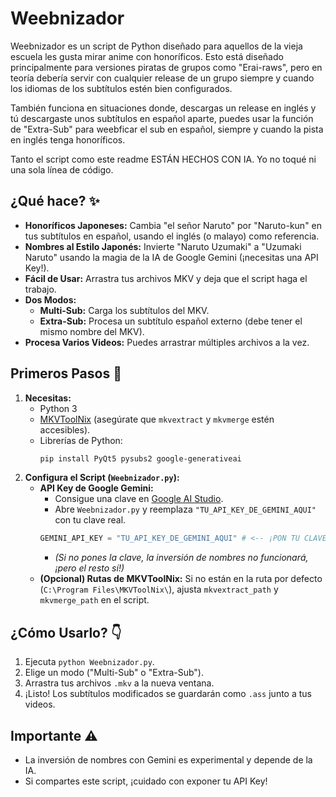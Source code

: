 # Weebnizador 

Weebnizador es un script de Python diseñado para aquellos de la vieja escuela les gusta mirar anime con honoríficos. Esto está diseñado principalmente para versiones piratas de grupos como "Erai-raws", pero en teoría debería servir con cualquier release de un grupo siempre y cuando los idiomas de los subtítulos estén bien configurados.

También funciona en situaciones donde, descargas un release en inglés y tú descargaste unos subtítulos en español aparte, puedes usar la función de "Extra-Sub" para weebficar el sub en español, siempre y cuando la pista en inglés tenga honoríficos. 

Tanto el script como este readme ESTÁN HECHOS CON IA. Yo no toqué ni una sola línea de código.

## ¿Qué hace? ✨

*   **Honoríficos Japoneses:** Cambia "el señor Naruto" por "Naruto-kun" en tus subtítulos en español, usando el inglés (o malayo) como referencia.
*   **Nombres al Estilo Japonés:** Invierte "Naruto Uzumaki" a "Uzumaki Naruto" usando la magia de la IA de Google Gemini (¡necesitas una API Key!).
*   **Fácil de Usar:** Arrastra tus archivos MKV y deja que el script haga el trabajo.
*   **Dos Modos:**
    *   **Multi-Sub:** Carga los subtítulos del MKV.
    *   **Extra-Sub:** Procesa un subtítulo español externo (debe tener el mismo nombre del MKV).
*   **Procesa Varios Videos:** Puedes arrastrar múltiples archivos a la vez.

## Primeros Pasos 🚀

1.  **Necesitas:**
    *   Python 3
    *   [MKVToolNix](https://mkvtoolnix.download/) (asegúrate que `mkvextract` y `mkvmerge` estén accesibles).
    *   Librerías de Python:
        ```bash
        pip install PyQt5 pysubs2 google-generativeai
        ```
2.  **Configura el Script (`Weebnizador.py`):**
    *   **API Key de Google Gemini:**
        *   Consigue una clave en [Google AI Studio](https://aistudio.google.com/app/apikey).
        *   Abre `Weebnizador.py` y reemplaza `"TU_API_KEY_DE_GEMINI_AQUI"` con tu clave real.
        ```python
        GEMINI_API_KEY = "TU_API_KEY_DE_GEMINI_AQUI" # <-- ¡PON TU CLAVE AQUÍ!
        ```
        *   _(Si no pones la clave, la inversión de nombres no funcionará, ¡pero el resto sí!)_
    *   **(Opcional) Rutas de MKVToolNix:** Si no están en la ruta por defecto (`C:\Program Files\MKVToolNix\`), ajusta `mkvextract_path` y `mkvmerge_path` en el script.

## ¿Cómo Usarlo? 👇

1.  Ejecuta `python Weebnizador.py`.
2.  Elige un modo ("Multi-Sub" o "Extra-Sub").
3.  Arrastra tus archivos `.mkv` a la nueva ventana.
4.  ¡Listo! Los subtítulos modificados se guardarán como `.ass` junto a tus videos.

## Importante ⚠️

*   La inversión de nombres con Gemini es experimental y depende de la IA.
*   Si compartes este script, ¡cuidado con exponer tu API Key!
